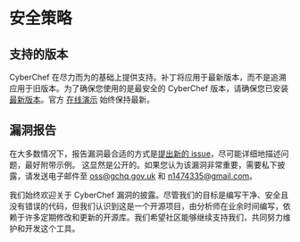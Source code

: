 # 安全策略

## 支持的版本

CyberChef 在尽力而为的基础上提供支持。补丁将应用于最新版本，而不是追溯应用于旧版本。为了确保您使用的是最安全的 CyberChef 版本，请确保您已安装[最新版本](https://github.com/gchq/CyberChef/releases/latest)。官方 [在线演示](https://kumakaiha.github.io/CyberChef_Chinese/) 始终保持最新。

## 漏洞报告

在大多数情况下，报告漏洞最合适的方式是[提出新的 issue](https://github.com/gchq/CyberChef/issues/new/choose)，尽可能详细地描述问题，最好附带示例。 这显然是公开的。如果您认为该漏洞非常重要，需要私下披露，请发送电子邮件至 [oss@gchq.gov.uk](mailto:oss@gchq.gov.uk) 和 [n1474335@gmail.com](mailto:n1474335@gmail.com)。

我们始终欢迎关于 CyberChef 漏洞的披露。尽管我们的目标是编写干净、安全且没有错误的代码，但我们认识到这是一个开源项目，由分析师在业余时间编写，依赖于许多定期修改和更新的开源库。我们希望社区能够继续支持我们，共同努力维护和开发这个工具。

